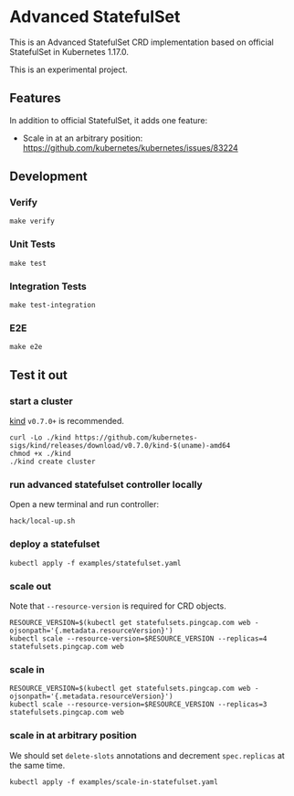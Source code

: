 # Advanced StatefulSet

This is an Advanced StatefulSet CRD implementation based on official
StatefulSet in Kubernetes 1.17.0.

This is an experimental project.

## Features

In addition to official StatefulSet, it adds one feature:

- Scale in at an arbitrary position: https://github.com/kubernetes/kubernetes/issues/83224

## Development

### Verify

```
make verify
```

### Unit Tests

```
make test
```

### Integration Tests

```
make test-integration
```

### E2E

```
make e2e
```

## Test it out

### start a cluster

[kind](https://kind.sigs.k8s.io/) `v0.7.0+` is recommended.

```
curl -Lo ./kind https://github.com/kubernetes-sigs/kind/releases/download/v0.7.0/kind-$(uname)-amd64
chmod +x ./kind
./kind create cluster
```

### run advanced statefulset controller locally

Open a new terminal and run controller:

```
hack/local-up.sh
```

### deploy a statefulset

```
kubectl apply -f examples/statefulset.yaml
```

### scale out

Note that `--resource-version` is required for CRD objects.

```
RESOURCE_VERSION=$(kubectl get statefulsets.pingcap.com web -ojsonpath='{.metadata.resourceVersion}')
kubectl scale --resource-version=$RESOURCE_VERSION --replicas=4 statefulsets.pingcap.com web
```

### scale in

```
RESOURCE_VERSION=$(kubectl get statefulsets.pingcap.com web -ojsonpath='{.metadata.resourceVersion}')
kubectl scale --resource-version=$RESOURCE_VERSION --replicas=3 statefulsets.pingcap.com web
```

### scale in at arbitrary position

We should set `delete-slots` annotations and decrement `spec.replicas` at the
same time.

```
kubectl apply -f examples/scale-in-statefulset.yaml 
```
